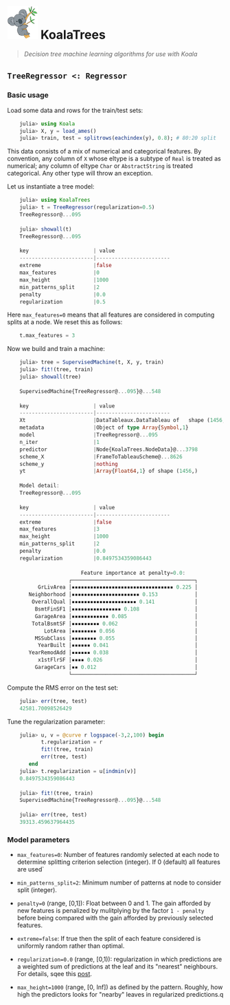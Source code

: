 # ![logo](logo.png) KoalaTrees

> *Decision tree machine learning algorithms for use with Koala*

## `TreeRegressor <: Regressor`

### Basic usage

Load some data and rows for the train/test sets:

````julia
    julia> using Koala
    julia> X, y = load_ames()
    julia> train, test = splitrows(eachindex(y), 0.8); # 80:20 split
````
This data consists of a mix of numerical and categorical features. By convention, any column of `X` whose eltype is a subtype of `Real` is treated as numerical; any column of eltype `Char` or `AbstractString` is treated categorical. Any other type will throw an exception.

Let us instantiate a tree model:

````julia
    julia> using KoalaTrees
    julia> t = TreeRegressor(regularization=0.5)
    TreeRegressor@...095

    julia> showall(t)
    TreeRegressor@...095

    key                     | value
    ------------------------|------------------------
    extreme                 |false
    max_features            |0
    max_height              |1000
    min_patterns_split      |2
    penalty                 |0.0
    regularization          |0.5
````

Here `max_features=0` means that all features are considered in computing splits at a node. We reset this as follows:

````julia
    t.max_features = 3
````

Now we build and train a machine:
    
````julia
    julia> tree = SupervisedMachine(t, X, y, train)
    julia> fit!(tree, train)
    julia> showall(tree)
    
    SupervisedMachine{TreeRegressor@...095}@...548

	key                     | value
	------------------------|------------------------
	Xt                      |DataTableaux.DataTableau of   shape (1456, 12)
	metadata                |Object of type Array{Symbol,1}
	model                   |TreeRegressor@...095
	n_iter                  |1
	predictor               |Node{KoalaTrees.NodeData}@...3798
	scheme_X                |FrameToTableauScheme@...8626
	scheme_y                |nothing
	yt                      |Array{Float64,1} of shape (1456,)

	Model detail:
	TreeRegressor@...095

	key                     | value
	------------------------|------------------------
	extreme                 |false
	max_features            |3
	max_height              |1000
	min_patterns_split      |2
	penalty                 |0.0
	regularization          |0.8497534359086443
	
                        Feature importance at penalty=0.0:
                    ┌────────────────────────────────────────┐ 
          GrLivArea │▪▪▪▪▪▪▪▪▪▪▪▪▪▪▪▪▪▪▪▪▪▪▪▪▪▪▪▪▪▪▪▪▪ 0.225 │ 
       Neighborhood │▪▪▪▪▪▪▪▪▪▪▪▪▪▪▪▪▪▪▪▪▪▪ 0.153            │ 
        OverallQual │▪▪▪▪▪▪▪▪▪▪▪▪▪▪▪▪▪▪▪▪▪ 0.141             │ 
         BsmtFinSF1 │▪▪▪▪▪▪▪▪▪▪▪▪▪▪▪▪ 0.108                  │ 
         GarageArea │▪▪▪▪▪▪▪▪▪▪▪▪ 0.085                      │ 
        TotalBsmtSF │▪▪▪▪▪▪▪▪▪ 0.062                         │ 
            LotArea │▪▪▪▪▪▪▪▪ 0.056                          │ 
         MSSubClass │▪▪▪▪▪▪▪▪ 0.055                          │ 
          YearBuilt │▪▪▪▪▪▪ 0.041                            │ 
       YearRemodAdd │▪▪▪▪▪▪ 0.038                            │ 
          x1stFlrSF │▪▪▪▪ 0.026                              │ 
         GarageCars │▪▪ 0.012                                │ 
                    └────────────────────────────────────────┘ 
````

Compute the RMS error on the test set:
    
````julia
    julia> err(tree, test)
    42581.70098526429
````

Tune the regularization parameter:
    
````julia
    julia> u, v = @curve r logspace(-3,2,100) begin
           t.regularization = r
           fit!(tree, train)
           err(tree, test)
       end
    julia> t.regularization = u[indmin(v)]
    0.8497534359086443

    julia> fit!(tree, train)
    SupervisedMachine{TreeRegressor@...095}@...548

    julia> err(tree, test)
    39313.459637964435
````

### Model parameters

- `max_features=0`: Number of features randomly selected at each node to
                                  determine splitting criterion selection (integer).
                                  If 0 (default) all features are used`
                                  
- `min_patterns_split=2`: Minimum number of patterns at node to consider split (integer). 

- `penalty=0` (range, [0,1]): Float between 0 and 1. The gain afforded by new features
      is penalized by mulitplying by the factor `1 - penalty` before being
      compared with the gain afforded by previously selected features.

- `extreme=false`: If true then the split of each feature considered is uniformly random rather than optimal. 
                            
- `regularization=0.0` (range, [0,1)): regularization in which predictions 
    are a weighted sum of predictions at the leaf and its "nearest" neighbours. For details, sqee this [post](https://ablaom.github.io/regression/2017/10/17/nearest-neighbor-regularization-for-decision-trees.html).
    
- `max_height=1000` (range, [0, Inf])
     as defined by the pattern. Roughly, how high the predictors looks for "nearby" leaves in regularized predictions.q








